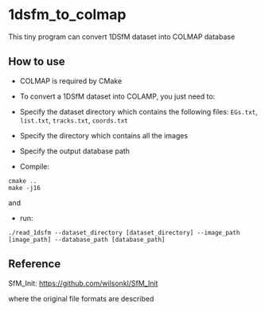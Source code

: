 # 1dsfm_to_colmap
This tiny program can convert 1DSfM dataset into COLMAP database

How to use
----------

- COLMAP is required by CMake

- To convert a 1DSfM dataset into COLAMP, you just need to:
- Specify the dataset directory which contains the following files: `EGs.txt`, `list.txt`, `tracks.txt`, `coords.txt`
- Specify the directory which contains all the images
- Specify the output database path
- Compile:
```
cmake ..
make -j16
```
and 
- run:

```
./read_1dsfm --dataset_directory [dataset_directory] --image_path [image_path] --database_path [database_path]
```

Reference
---------

SfM_Init: https://github.com/wilsonkl/SfM_Init 

where the original file formats are described


